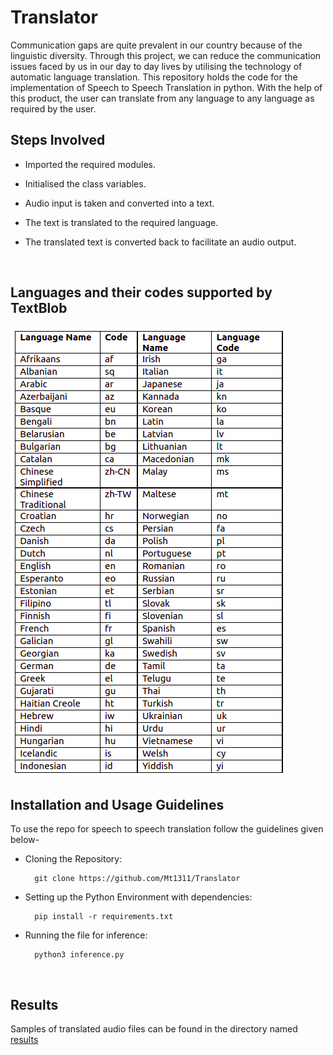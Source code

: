 # Translator
Communication gaps are quite prevalent in our country because of the linguistic diversity. Through this project, we can reduce the communication issues faced by us in our day to day lives by utilising the technology of automatic language translation. This repository holds the code for the implementation of Speech to Speech Translation in python. With the help of this product, the user can translate from any language to any language as required by the user.
<br>

## Steps Involved
- Imported the required modules.

- Initialised the class variables.

- Audio input is taken and converted into a text.

- The text is translated to the required language.

- The translated text is converted back to facilitate an audio output.
<br>

## Languages and their codes supported by TextBlob
<img src = 'results/language_codes.png'>

## Installation and Usage Guidelines
To use the repo for speech to speech translation follow the guidelines given below-

- Cloning the Repository: 

        git clone https://github.com/Mt1311/Translator
        
- Setting up the Python Environment with dependencies:

        pip install -r requirements.txt

- Running the file for inference:

        python3 inference.py
 <br>
 
 ## Results
 Samples of translated audio files can be found in the directory named <a href='results/'>results</a>
